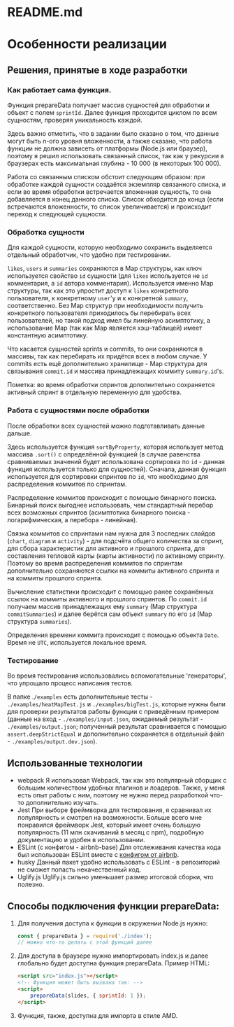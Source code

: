 # README.md

# Особенности реализации

## Решения, принятые в ходе разработки

### Как работает сама функция.

Функция prepareData получает массив сущностей для обработки и объект с полем `sprintId`. Далее функция проходится циклом по всем сущностям, проверяя уникальность каждой.

Здесь важно отметить, что в задании было сказано о том, что данные могут быть n-ого уровня вложенности, а также сказано, что работа функции не должна зависеть от платформы (Node.js или браузер), поэтому я решил использовать связанный список, так как у рекурсии в браузерах есть максимальная глубина - 10 000 (в некоторых 100 000).

Работа со связанным списком обстоит следующим образом: при обработке каждой сущности создаётся экземпляр связанного списка, и если во время обработки встречается вложенная сущность, то она добавляется в конец данного списка. Список обходится до конца (если встречаются вложенности, то список увеличивается) и происходит переход к следующей сущности.

### Обработка сущности

Для каждой сущности, которую необходимо сохранить выделяется отдельный обработчик, что удобно при тестировании.

`likes`, `users` и `summaries` сохраняются в Map структуры, как ключ используется свойство `id` сущности (для `likes` используется не `id` комментария, а `id` автора комментария). Используется именно Map структуры, так как это упростит доступ к `likes` конкретного пользователя, к конкретному `user`'у и к конкретной `summary`, соответственно. Без Map структур при необходимости получить конкретного пользователя приходилось бы перебирать всех пользователей, но такой подход имел бы линейную асимптотику, а использование Map (так как Map является хэш-таблицей) имеет константную асимптотику.

Что касается сущностей sprints и commits, то они сохраняются в массивы, так как перебирать их придётся всех в любом случае. У commits есть ещё дополнительно хранилище - Map структура для связывания `commit.id` и массива принадлежащих коммиту `summary.id`'s.

Пометка: во время обработки спринтов дополнительно сохраняется активный спринт в отдельную переменную для удобства.

### Работа с сущностями после обработки

После обработки всех сущностей можно подготавливать данные дальше.

Здесь используется функция `sortByProperty`, которая использует метод массива `.sort()` с определённой функцией (в случае равенства сравниваемых значений будет использована сортировка по `id` - данная функция используется только для сущностей). Сначала, данная функция используется для сортировки спринтов по `id`, что необходимо для распределения коммитов по спринтам.

Распределение коммитов происходит с помощью бинарного поиска. Бинарный поиск выгоднее использовать, чем стандартный перебор всех возможных спринтов (асимптотика бинарного поиска - логарифмическая, а перебора - линейная).

Связка коммитов со спринтами нам нужна для 3 последних слайдов (`chart`, `diagram` и `activity`) - для подсчёта общего количества за спринт, для сбора характеристик для активного и прошлого спринта, для составления тепловой карты (карты активности) по активному спринту. Поэтому во время распределения коммитов по спринтам дополнительно сохраняются ссылки на коммиты активного спринта и на коммиты прошлого спринта.

Вычисление статистики происходит с помощью ранее сохранённых ссылок на коммиты активного и прошлого спринтов. По `commit.id` получаем массив принадлежащих ему `summary` (Map структура `commitSummaries`) и далее берётся сам объект `summary` по его `id` (Map структура `summaries`).

Определения времени коммита происходит с помощью объекта `Date`. Время не `UTC`, используется локальное время.

### Тестирование

Во время тестирования использовались вспомогательные 'генераторы', что упрощало процесс написания тестов.

В папке .`/examples` есть дополнительные тесты - `./examples/heatMapTest.js` и `./examples/bigTest.js`, которые нужны были для проверки результатов работы функции с приведённым примером (данные на вход - `./examples/input.json`, ожидаемый результат - `./examples/output.json`; полученный результат сравнивается с помощью `assert.deepStrictEqual` и дополнительно сохраняется в отдельный файл - `./examples/output.dev.json`).

## Использованные технологии

- webpack
Я использовал Webpack, так как это популярный сборщик с большим количеством удобных плагинов и лоадеров. Также, у меня есть опыт работы с ним, поэтому не нужно перед разработкой что-то дополнительно изучать.
- Jest
При выборе фреймворка для тестирования, я сравнивал их популярность и смотрел на возможности. Больше всего мне понравился фреймворк Jest, который имеет очень большую популярность (11 млн скачиваний в месяц с npm), подробную документацию и удобен в использовании.
- ESLint (с конфигом - airbnb-base)
Для отслеживания качества кода был использован ESLint вместе с [конфигом от airbnb](https://www.npmjs.com/package/eslint-config-airbnb-base).
- husky
Данный пакет удобно использовать с ESLint - в репозиторий не сможет попасть некачественный код.
- Uglify.js
Uglify.js сильно уменьшает размер итоговой сборки, что полезно.

## Способы подключения функции prepareData:

1. Для получения доступа к функции в окружении Node.js нужно:

    ```jsx
    const { prepareData } = require('./index');
    // можно что-то делать с этой функций далее
    ```

2. Для доступа в браузере нужно импортировать index.js и далее глобально будет доступна функция prepareData. Пример HTML:

    ```html
    <script src="index.js"></script>
    <!-- Функция может быть вызвана так: -->
    <script>
        prepareData(slides, { sprintId: 1 });
    </script>
    ```

3. Функция, также, доступна для импорта в стиле AMD.
